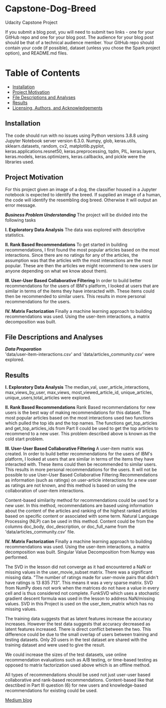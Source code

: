 # Capstone-Dog-Breed
Udacity Capstone Project

If you submit a blog post, you will need to submit two links - one for your GitHub repo and one for your blog post. The audience for your blog post should be that of a technical audience member. Your GitHub repo should contain your code (if possible), dataset (unless you chose the Spark project option), and README.md files.

# Table of Contents

* [Installation](#Installation)
* [Project Motivation](#Project-Motivation)
* [File Descriptions and Analyses](#File-Descriptions-and-Analyses)
* [Results](#Results)
* [Licensing, Authors, and Acknowledgements](#Licensing,-Authors,-and-Acknowledgements)


## Installation <a name="Installation"></a>
The code should run with no issues using Python versions 3.8.8 using Jupyter Notebook server version 6.3.0.  Numpy, glob, keras.utils, sklearn.datasets, random, cv2, matplotlib.pyplot, keras.applications.resnet50, keras.preprocessing, tqdm, PIL, keras.layers, keras.models, keras.optimizers, keras.callbacks, and pickle were the libraries used.  

## Project Motivation <a name="Project-Motivation"></a>
For this project given an image of a dog, the classifier housed in a Jupyter notebook is expected to identify the breed. If supplied an image of a human, the code will identify the resembling dog breed. Otherwise it will output an error message. 



**_Business Problem Understanding_**
The project will be divided into the following tasks

**I. Exploratory Data Analysis**
The data was explored with descriptive statistics.

**II. Rank Based Recommendations**
To get started in building recommendations, I first found the most popular articles based on the most interactions. Since there are no ratings for any of the articles, the assumption was that the articles with the most interactions are the most popular. These are then the articles we might recommend to new users (or anyone depending on what we know about them).

**III. User-User Based Collaborative Filtering**
In order to build better recommendations for the users of IBM's platform, I looked at users that are similar in terms of the items they have interacted with. These items could then be recommended to similar users. This results in more personal recommendations for the users.

**IV. Matrix Factorization**
Finally a machine learning approach to building recommendations was used. Using the user-item interactions,  a matrix decomposition was built. 



## File Descriptions and Analyses <a name="File-Descriptions-and-Analyses"></a>
**_Data Preparation_**  
'data/user-item-interactions.csv' and 'data/articles_community.csv' were explored.

## Results <a name="Results"></a>

**I. Exploratory Data Analysis**
The median_val, user_article_interactions, max_views_by_user, max_views, most_viewed_article_id, unique_articles, unique_users,total_articles were explored.

**II. Rank Based Recommendations**
Rank Based recommendations for new users is the best way of making recommendations for this dataset.  The most popular articles based on the most interactions used two functions which pulled the top ids and the top names. The functions get_top_articles and get_top_articles_ids from Part II could be used to get the top articles to recommend to a new user. This problem described above is known as the cold start problem.

**III. User-User Based Collaborative Filtering**
A user-item matrix was created.  In order to build better recommendations for the users of IBM's platform, I looked at users that are similar in terms of the items they have interacted with. These items could then be recommended to similar users. This results in more personal recommendations for the users. It will not be possible to use User-User Based Collaborative Filtering Recommendations as information (such as ratings) on user-article interactions for a new user as ratings are not known, and this method is based on using the collaboration of user-item interactions.

Content-based similarity method for recommendations could be used for a new user. In this method, recommendations are based using information about the content of the articles and ranking of the highest ranked articles based on specific content or associated with some term. Natural Language Processing (NLP) can be used in this method. Content could be from the columns doc_body, doc_description, or doc_full_name from the 'data/articles_community.csv' file.

**IV. Matrix Factorization**
Finally a machine learning approach to building recommendations was used. Using the user-item interactions,  a matrix decomposition was built. Singular Value Decomposition from Numpy was performed.  

The SVD in the lesson did not converge as it had encountered a NaN or missing values in the user_movie_subset matrix. There was a significant missing data. "The number of ratings made for user-movie pairs that didn't have ratings is 13 835 713". This means it was a very sparse matrix.  SVD from NumPy does not work when the matrices do not have a value in every cell and is thus considered not complete. FunkSVD which uses a stochastic gradient descent formula was used in the lesson to address NaN/missing values.  SVD in this Project is used on the user_item_matrix which has no missing values.

The training data suggests that as latent features increase the accuracy increases. However the test data suggests that accuracy decreased as latent features increased. There is direct conflict between the two. This difference could be due to the small overlap of users between training and testing datasets. Only 20 users in the test dataset are shared with the training dataset and were used to give the result.

We could increase the sizes of the test datasets, use online recommendation evaluations such as A/B testing, or time-based testing as opposed to matrix factorization used above which is an offline method.

All types of recommendations should be used not just user-user based collaborative and rank-based recommendations. Content-based like that desctibed in Part III question (6) for new users and knowledge-based recommendations for existing could be used.


[Medium blog](https://medium.com/@nirvannsramp/dog-breed-classifier-b485852f6b0d)

